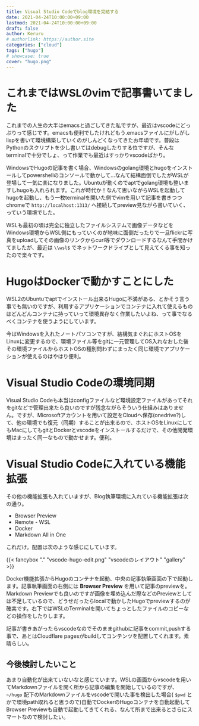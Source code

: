 ```yaml
---
title: Visual Studio Codeでblog環境を完結する
date: 2021-04-24T10:00:00+09:00
lastmod: 2021-04-24T10:00:00+09:00
draft: false
author: Keruru
# authorlink: https://author.site
categories: ["cloud"]
tags: ["hugo"]
# showcase: true
cover: "hugo.png"
---
```

# これまではWSLのvimで記事書いてました
これまでの人生の大半はemacsと過ごしてきた私ですが、最近はvscodeにどっぷりって感じです。emacsも便利でしたけれどもう.emacsファイルにがしがしlispを書いて環境構築していくのがしんどくなってきたお年頃です。普段はPythonのスクリプトを少し書いてはdebugしたりする位ですが、そんなterminalで十分でしょ、って作業でも最近はすっかりvscodeばかり。

WindowsでHugoの記事を書く場合、Windowsのgolang環境とhugoをインストールしてpowershellのコンソールで動かして...なんて結構面倒でしたがWSLが登場して一気に楽になりました。Ubuntuが動くのでaptでgolang環境も整いますしhugoも入れられます。これが時代か！なんて思いながらWSLを起動してhugoを起動し、もう一枚terminalを開いた側でvimを用いて記事を書きつつchromeで `http://localhost:1313/` へ接続してpreview見ながら書いていく、っていう環境でした。

WSLも最初の頃は完全に独立したファイルシステムで画像データなどをWindows環境からWSL側にもっていくのが地味に面倒だったりで一旦flickrに写真をuploadしてその画像のリンクからcurl等でダウンロードするなんて手間かけてましたが、最近は `\\wsl$` でネットワークドライブとして見えてくる事を知ったので楽々です。

# HugoはDockerで動かすことにした
WSL2のUbuntuでaptでインストール出来るHugoに不満がある、とかそう言う事でも無いのですが、利用するアプリケーションでコンテナに入れて使えるものはどんどんコンテナに持っていって環境異存なく作業したいよね、って事でなるべくコンテナを使うようにしています。

今はWindowsを入れたノートパソコンですが、結構気まぐれにホストOSをLinuxに変更するので、環境ファイル等をgitに一元管理してOS入れなおした後その環境ファイルからホストOSの種別問わずにまったく同じ環境でアプリケーションが使えるのはやはり便利。

# Visual Studio Codeの環境同期
Visual Studio Codeも本当はconfigファイルなど環境設定ファイルがあってそれをgitなどで管理出来たら良いのですが残念ながらそういう仕組みはありません。ですが、Microsoftアカウントを用いて設定をCloudへ保存(onedrive?)して、他の環境でも復元（同期）することが出来るので、ホストOSをLinuxにしてもMacにしてもgitとDockerとvscodeをインストールするだけで、その他開発環境はまったく同一なもので動かせます。便利。

# Visual Studio Codeに入れている機能拡張
その他の機能拡張も入れていますが、Blog執筆環境に入れている機能拡張は次の通り。

- Browser Preview
- Remote - WSL
- Docker
- Markdown All in One

これだけ。配置は次のような感じにしています。

{{< fancybox "." "vscode-hugo-edit.png" "vscodeのレイアウト" "gallery" >}}

Docker機能拡張からHugoのコンテナを起動、中央の記事執筆画面の下で起動します。記事執筆画面の右側には **Browser Preview** を用いて記事のpreviewを。Markdown Previewでも良いのですが画像を埋め込んだ際などのPreviewとしては不足しているので、どうせだったらlocalで動かしたHugoでpreviewするのが確実です。右下ではWSLのTerminalを開いてちょっとしたファイルのコピーなどの操作をしたりします。

記事が書きあがったらvscodeなのでそのままgithubに記事をcommit,pushする事で、あとはCloudflare pagesがbuildしてコンテンツを配置してくれます。素晴らしい。

## 今後検討したいこと
あまり自動化が出来ていないなと感じています。WSLの画面からvscodeを用いてMarkdownファイルを開く所から記事の編集を開始しているのですが、 `~/hugo` 配下のMarkdownファイルをvscodeで開いた事を検出した場合( `$pwd` とかで環境path取れると思うので)自動でDockerのHugoコンテナを自動起動してBrowser Previewも自動で起動してきてくれる、なんて所まで出来るとさらにスマートなので検討したい。

